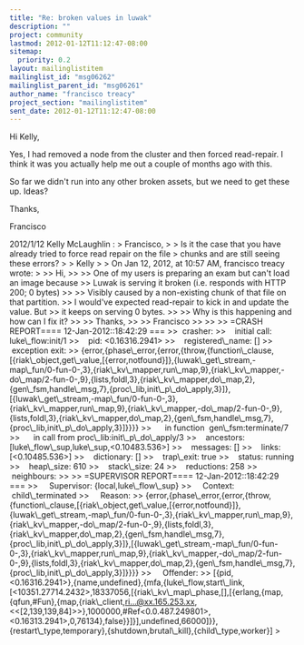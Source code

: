 ```yaml
---
title: "Re: broken values in luwak"
description: ""
project: community
lastmod: 2012-01-12T11:12:47-08:00
sitemap:
  priority: 0.2
layout: mailinglistitem
mailinglist_id: "msg06262"
mailinglist_parent_id: "msg06261"
author_name: "francisco treacy"
project_section: "mailinglistitem"
sent_date: 2012-01-12T11:12:47-08:00
---
```



Hi Kelly,

Yes, I had removed a node from the cluster and then forced
read-repair. I think it was you actually help me out a couple of
months ago with this.

So far we didn't run into any other broken assets, but we need to get
these up. Ideas?

Thanks,

Francisco

2012/1/12 Kelly McLaughlin :
&gt; Francisco,
&gt;
&gt; Is it the case that you have already tried to force read repair on the file 
&gt; chunks and are still seeing these errors?
&gt;
&gt; Kelly
&gt;
&gt; On Jan 12, 2012, at 10:57 AM, francisco treacy wrote:
&gt;
&gt;&gt; Hi,
&gt;&gt;
&gt;&gt; One of my users is preparing an exam but can't load an image because
&gt;&gt; Luwak is serving it broken (i.e. responds with HTTP 200; 0 bytes)
&gt;&gt;
&gt;&gt; Visibly caused by a non-existing chunk of that file on that partition.
&gt;&gt; I would've expected read-repair to kick in and update the value. But
&gt;&gt; it keeps on serving 0 bytes.
&gt;&gt;
&gt;&gt; Why is this happening and how can I fix it?
&gt;&gt;
&gt;&gt; Thanks,
&gt;&gt;
&gt;&gt; Francisco
&gt;&gt;
&gt;&gt;
&gt;&gt; =CRASH REPORT==== 12-Jan-2012::18:42:29 ===
&gt;&gt;  crasher:
&gt;&gt;    initial call: luke\\_flow:init/1
&gt;&gt;    pid: &lt;0.16316.2941&gt;
&gt;&gt;    registered\\_name: []
&gt;&gt;    exception exit:
&gt;&gt; {error,{phase\\_error,{error,{throw,{function\\_clause,[{riak\\_object,get\\_value,[{error,notfound}]},{luwak\\_get\\_stream,-map\\_fun/0-fun-0-,3},{riak\\_kv\\_mapper,run\\_map,9},{riak\\_kv\\_mapper,-do\\_map/2-fun-0-,9},{lists,foldl,3},{riak\\_kv\\_mapper,do\\_map,2},{gen\\_fsm,handle\\_msg,7},{proc\\_lib,init\\_p\\_do\\_apply,3}]},[{luwak\\_get\\_stream,-map\\_fun/0-fun-0-,3},{riak\\_kv\\_mapper,run\\_map,9},{riak\\_kv\\_mapper,-do\\_map/2-fun-0-,9},{lists,foldl,3},{riak\\_kv\\_mapper,do\\_map,2},{gen\\_fsm,handle\\_msg,7},{proc\\_lib,init\\_p\\_do\\_apply,3}]}}}}
&gt;&gt;      in function  gen\\_fsm:terminate/7
&gt;&gt;      in call from proc\\_lib:init\\_p\\_do\\_apply/3
&gt;&gt;    ancestors: [luke\\_flow\\_sup,luke\\_sup,&lt;0.10483.536&gt;]
&gt;&gt;    messages: []
&gt;&gt;    links: [&lt;0.10485.536&gt;]
&gt;&gt;    dictionary: []
&gt;&gt;    trap\\_exit: true
&gt;&gt;    status: running
&gt;&gt;    heap\\_size: 610
&gt;&gt;    stack\\_size: 24
&gt;&gt;    reductions: 258
&gt;&gt;  neighbours:
&gt;&gt;
&gt;&gt; =SUPERVISOR REPORT==== 12-Jan-2012::18:42:29 ===
&gt;&gt;     Supervisor: {local,luke\\_flow\\_sup}
&gt;&gt;     Context:    child\\_terminated
&gt;&gt;     Reason:
&gt;&gt; {error,{phase\\_error,{error,{throw,{function\\_clause,[{riak\\_object,get\\_value,[{error,notfound}]},{luwak\\_get\\_stream,-map\\_fun/0-fun-0-,3},{riak\\_kv\\_mapper,run\\_map,9},{riak\\_kv\\_mapper,-do\\_map/2-fun-0-,9},{lists,foldl,3},{riak\\_kv\\_mapper,do\\_map,2},{gen\\_fsm,handle\\_msg,7},{proc\\_lib,init\\_p\\_do\\_apply,3}]},[{luwak\\_get\\_stream,-map\\_fun/0-fun-0-,3},{riak\\_kv\\_mapper,run\\_map,9},{riak\\_kv\\_mapper,-do\\_map/2-fun-0-,9},{lists,foldl,3},{riak\\_kv\\_mapper,do\\_map,2},{gen\\_fsm,handle\\_msg,7},{proc\\_lib,init\\_p\\_do\\_apply,3}]}}}}
&gt;&gt;     Offender:
&gt;&gt; [{pid,&lt;0.16316.2941&gt;},{name,undefined},{mfa,{luke\\_flow,start\\_link,[&lt;10351.27714.2432&gt;,18337056,[{riak\\_kv\\_map\\_phase,[],[{erlang,{map,{qfun,#Fun},{map,{riak\\_client,ri...@xx.165.253.xx,&lt;&lt;[2,139,139,84]&gt;&gt;},1000000,#Ref&lt;0.0.487.249801&gt;,&lt;0.16313.2941&gt;,0,76134},false}}]}],undefined,66000]}},{restart\\_type,temporary},{shutdown,brutal\\_kill},{child\\_type,worker}]
&gt;

